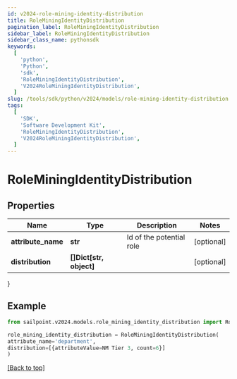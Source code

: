 ```yaml
---
id: v2024-role-mining-identity-distribution
title: RoleMiningIdentityDistribution
pagination_label: RoleMiningIdentityDistribution
sidebar_label: RoleMiningIdentityDistribution
sidebar_class_name: pythonsdk
keywords:
  [
    'python',
    'Python',
    'sdk',
    'RoleMiningIdentityDistribution',
    'V2024RoleMiningIdentityDistribution',
  ]
slug: /tools/sdk/python/v2024/models/role-mining-identity-distribution
tags:
  [
    'SDK',
    'Software Development Kit',
    'RoleMiningIdentityDistribution',
    'V2024RoleMiningIdentityDistribution',
  ]
---
```


# RoleMiningIdentityDistribution

## Properties

| Name | Type | Description | Notes |
| --- | --- | --- | --- |
| **attribute_name** | **str** | Id of the potential role | [optional] |
| **distribution** | **[]Dict[str, object]** |  | [optional] |

}

## Example

```python
from sailpoint.v2024.models.role_mining_identity_distribution import RoleMiningIdentityDistribution

role_mining_identity_distribution = RoleMiningIdentityDistribution(
attribute_name='department',
distribution=[{attributeValue=NM Tier 3, count=6}]
)

```

[[Back to top]](#)
